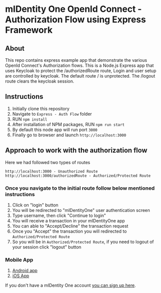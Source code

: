 # mIDentity One OpenId Connect - Authorization Flow using Express Framework

## About
This repo contains express example app that demonstrate the various OpenId Connect's Authorization flows. This is a Node.js Express app that uses Keycloak to protect the /authorizedRoute route, Login and user setup are controlled by keycloak. The default route / is unprotected. The /logout route clears the keycloak session.

## Instructions
1. Initially clone this repository
2. Navigate to `Express - Auth Flow` folder
3. RUN `npm install`
4. After installation of NPM packages, RUN `npm run start`
5. By default this node app will run port `3000`
6. Finally go to browser and launch `http://localhost:3000`

## Approach to work with the authorization flow

Here we had followed two types of routes
```
http://localhost:3000 - Unauthorized Route
http://localhost:3000/authorizedRoute - Authorized/Protected Route

```

### Once you navigate to the initial route follow below mentioned instructions
1. Click on "login" button
2. You will be redirected to "mIDentityOne" user authentication screen
3. Type username, then click "Continue to login"
4. You will receive a transaction in your mIDentityOne app
5. You can able to "Accept/Decline" the transaction request
6. Once you "Accept" the transaction you will redirected to `Authorized/Protected Route`
7. So you will be in `Authorized/Protected Route`, if you need to logout of your session click "logout" button

### Mobile App
1. [Android app](https://play.google.com/store/apps/details?id=com.kobil.mIdentity)
2. [iOS App](https://apps.apple.com/us/app/midentity/id1474814314)


If you don't have a mIDentity One account [you can sign up here](https://midentity.one/selfenrollment).